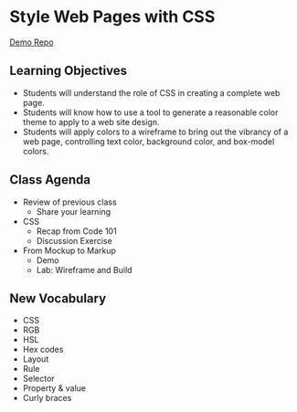 # Style Web Pages with CSS 

[Demo Repo](https://github.com/DukeOfEtiquette/ultimate-pokemon-website)

## Learning Objectives

- Students will understand the role of CSS in creating a complete web page.
- Students will know how to use a tool to generate a reasonable color theme to apply to a web site design.
- Students will apply colors to a wireframe to bring out the vibrancy of a web page, controlling text color, background color, and box-model colors. 

## Class Agenda

- Review of previous class
  - Share your learning
- CSS
  - Recap from Code 101
  - Discussion Exercise
- From Mockup to Markup
  - Demo
  - Lab: Wireframe and Build

## New Vocabulary

- CSS
- RGB
- HSL
- Hex codes
- Layout
- Rule
- Selector
- Property & value
- Curly braces

